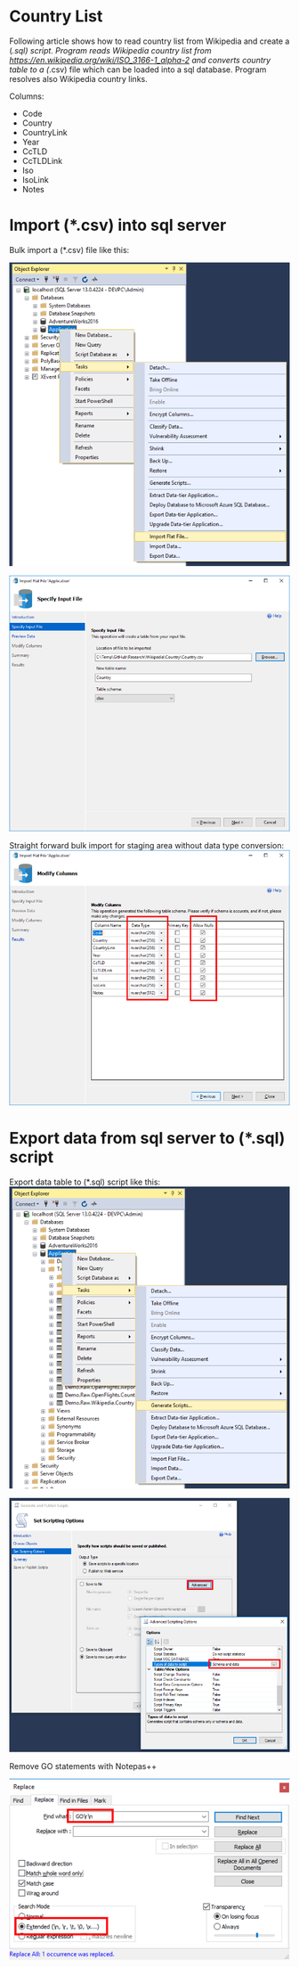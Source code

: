 # Country List
Following article shows how to read country list from Wikipedia and create a (*.sql) script. Program reads Wikipedia country list from https://en.wikipedia.org/wiki/ISO_3166-1_alpha-2 and converts country table to a (*.csv) file which can be loaded into a sql database. Program resolves also Wikipedia country links.

Columns:
* Code
* Country
* CountryLink
* Year
* CcTLD
* CcTLDLink
* Iso
* IsoLink
* Notes

# Import (*.csv) into sql server
Bulk import a (*.csv) file like this:

![](Doc/SqlFlatFileImport.png)

![](Doc/SqlFlatFileImportDialog.png)

Straight forward bulk import for staging area without data type conversion:
![](Doc/SqlFlatFileImportColumn.png)

# Export data from sql server to (*.sql) script
Export data table to (*.sql) script like this:
![](Doc/SqlExport.png)

![](Doc/SqlExportDialog.png)

Remove GO statements with Notepas++

![](Doc/NotepadReplaceGO.png)
